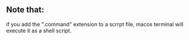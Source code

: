 ## Note that:
if you add the ".command" extension to a scrrpt file, macos terminal will execute it as a shell script.